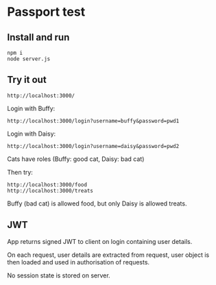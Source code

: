 # Passport test

## Install and run

```
npm i
node server.js
```

## Try it out

```http://localhost:3000/```

Login with Buffy:

```http://localhost:3000/login?username=buffy&password=pwd1```

Login with Daisy:

```http://localhost:3000/login?username=daisy&password=pwd2```

Cats have roles (Buffy: good cat, Daisy: bad cat)

Then try:

```
http://localhost:3000/food
http://localhost:3000/treats
```

Buffy (bad cat) is allowed food, but only Daisy is allowed treats.

## JWT

App returns signed JWT to client on login containing user details.

On each request, user details are extracted from request, user object is then loaded and used in authorisation of requests.

No session state is stored on server.